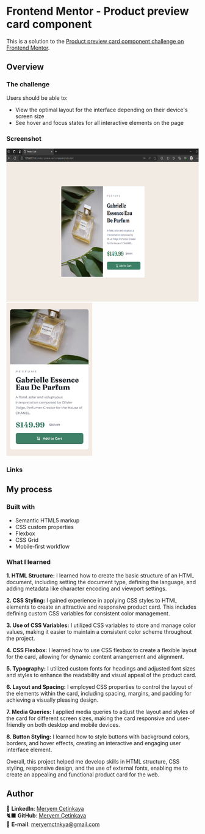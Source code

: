 # Frontend Mentor - Product preview card component

This is a solution to the [Product preview card component challenge on Frontend Mentor](https://www.frontendmentor.io/challenges/product-preview-card-component-GO7UmttRfa).

## Overview

### The challenge

Users should be able to:

- View the optimal layout for the interface depending on their device's screen size
- See hover and focus states for all interactive elements on the page

### Screenshot

<div class="resim-container">
  <img src="assets/screenshot.png" alt="Product preview card screenshot" height= "400" >
  <img src="design/mobile-design.jpg" alt="Product preview card mobile" height= "400">
</div>

### Links

<!-- - Live Site URL: [Add live site URL here](https://your-live-site-url.com) -->

## My process

### Built with

- Semantic HTML5 markup
- CSS custom properties
- Flexbox
- CSS Grid
- Mobile-first workflow

### What I learned

**1. HTML Structure:** I learned how to create the basic structure of an HTML document, including setting the document type, defining the language, and adding metadata like character encoding and viewport settings.

**2. CSS Styling:** I gained experience in applying CSS styles to HTML elements to create an attractive and responsive product card. This includes defining custom CSS variables for consistent color management.

**3. Use of CSS Variables:** I utilized CSS variables to store and manage color values, making it easier to maintain a consistent color scheme throughout the project.

**4. CSS Flexbox:** I learned how to use CSS flexbox to create a flexible layout for the card, allowing for dynamic content arrangement and alignment.

**5. Typography:** I utilized custom fonts for headings and adjusted font sizes and styles to enhance the readability and visual appeal of the product card.

**6. Layout and Spacing:** I employed CSS properties to control the layout of the elements within the card, including spacing, margins, and padding for achieving a visually pleasing design.

**7. Media Queries:** I applied media queries to adjust the layout and styles of the card for different screen sizes, making the card responsive and user-friendly on both desktop and mobile devices.

**8. Button Styling:** I learned how to style buttons with background colors, borders, and hover effects, creating an interactive and engaging user interface element.

Overall, this project helped me develop skills in HTML structure, CSS styling, responsive design, and the use of external fonts, enabling me to create an appealing and functional product card for the web.

## Author

💼 **LinkedIn**: <a title="Meryem Çetinkaya | LinkedIn" href="https://www.linkedin.com/in/meryem-cetinkaya/" target="_blank">Meryem Çetinkaya</a><br/>
🐈‍⬛ **GitHub**: <a title="Meryem Çetinkaya | GitHub" href="https://github.com/meryemctnky" target="_blank">Meryem Çetinkaya</a><br/>
📩 **E-mail**: <a title="meryemctnkya@gmail.com" href="mailto:meryemctnkya@gmail.com" target="_blank">meryemctnkya@gmail.com</a><br/><br/>
